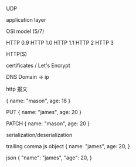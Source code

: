 UDP

application layer

OSI model (5/7)

HTTP 0.9
HTTP 1.0
HTTP 1.1
HTTP 2
HTTP 3

HTTP(S)

certificates / Let's Encrypt

DNS
Domain -> ip

http 报文

{
name: "mason",
age: 18
}

PUT
{
name: "james",
age: 20
}

PATCH
{
name: "mason",
age: 20
}

serialization/deserialization

trailing comma
js object
{
name: "james",
age: 20,
}

json
{
"name": "james",
"age": 20,
}
